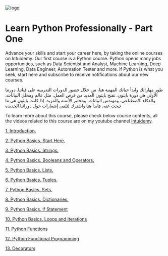 ![logo](https://github.com/rubada/Learn-Python-Professionally/assets/33088490/b23196c5-4292-469a-a37d-61c144e09155)
# Learn Python Professionally - Part One

Advance your skills and start your career here, by taking the online courses on Intuidemy. Our first course is a Python course. Python opens many jobs opportunities, such as Data Scientist and Analyst, Machine Learning, Deep Learning, Data Engineer, Automation Tester and more. If Python is what you seek, start here and subscribe to receive notifications about our new courses.

طور مهاراتك وابدأ حياتك المهنية هنا، من خلال حضور الدورات التدريبية على قناتنا. دورتنا الأولى هي دورة بايثون. تفتح بايثون العديد من فرص العمل، مثل عالم ومحلل البيانات، والذكاء الاصطناعي، ومهندس البيانات، ومختبر الأتمتة والمزيد. إذا كانت بايثون هي ما تبحث عنه، فابدأ هنا واشترك لتلقي إشعارات حول دوراتنا الجديدة

To learn more about this course, please check below course contents, all the videos related to this course are on my youtube channel [Intuidemy](https://www.youtube.com/@Intuidemy/playlists).

[1. Introduction.](https://www.youtube.com/playlist?list=PLD06In0ejHWYhfRzBM28tqi4J5vsTrLI6)

[2. Python Basics. Start Here.](https://www.youtube.com/playlist?list=PLD06In0ejHWZgqOs0jbUprDt6Yi_FFQ4l)

[3. Python Basics. Strings.](https://www.youtube.com/playlist?list=PLD06In0ejHWZmkDw8Zx5R6T3vN2kidkXw)

[4. Python Basics. Booleans and Operators.](https://www.youtube.com/playlist?list=PLD06In0ejHWZ9EiZ5HlMcfnWulhDNe0Iu)

[5. Python Basics. Lists.](https://www.youtube.com/playlist?list=PLD06In0ejHWawlU58xxPUnGQ2HJFvv-lP)

[6. Python Basics. Tuples.](https://www.youtube.com/playlist?list=PLD06In0ejHWYsFXdxrjCRMP-Fk_9uIQ_N)

[7. Python Basics. Sets.](https://www.youtube.com/playlist?list=PLD06In0ejHWYFwzveUQlv4fbiDo2yo1ky)

[8. Python Basics. Dictionaries.](https://www.youtube.com/playlist?list=PLD06In0ejHWY2LO7jy64KpZ6ECXxMbbQf)

[9. Python Basics. if Statement](https://www.youtube.com/playlist?list=PLD06In0ejHWa_3sLYX6ghOa5RD_wJSza5)

[10. Python Basics. Loops and Iterations](https://www.youtube.com/playlist?list=PLD06In0ejHWZ8I7Lj3EARNTqd2Jar7DBZ)

[11. Python Functions](https://www.youtube.com/playlist?list=PLD06In0ejHWZwhkNMIh9u9ovP1L_vDpox)

[12. Python Functional Programming](https://www.youtube.com/playlist?list=PLD06In0ejHWYeEWJSozszSjeZbNvoOXQG)

[13. Decorators](https://www.youtube.com/playlist?list=PLD06In0ejHWb1G35GJPVgwBjaT9K42Rz-)
